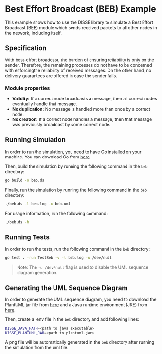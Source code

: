 # Best Effort Broadcast (BEB) Example

This example shows how to use the DISSE library to simulate a Best Effort Broadcast (BEB) module which sends
received packets to all other nodes in the network, including itself.

## Specification

With best-effort broadcast, the burden of ensuring reliability is only on the sender.
Therefore, the remaining processes do not have to be concerned with enforcingthe reliability of received messages.
On the other hand, no delivery guarantees are offered in case the sender fails.

### Module properties

- **Validity:** If a correct node broadcasts a message, then all correct nodes eventually handle that message.
- **No duplication:** No message is handled more than once by a correct node.
- **No creation:** If a correct node handles a message, then that message was previously broadcast by some correct node.

## Running Simulation

In order to run the simulation, you need to have Go installed on your machine. You can download Go from [here](https://golang.org/dl/).

Then, build the simulation by running the following command in the `beb` directory:

```bash
go build -o beb.ds
```

Finally, run the simulation by running the following command in the `beb` directory:

```bash
./beb.ds -l beb.log -u beb.uml
```

For usage information, run the following command:

```bash
./beb.ds -h
```

## Running Tests

In order to run the tests, run the following command in the `beb` directory:

```bash
go test . -run TestBeb -v -l beb.log -u /dev/null
```

> Note: The `-u /dev/null` flag is used to disable the UML sequence diagram generation.

## Generating the UML Sequence Diagram

In order to generate the UML sequence diagram, you need to download the PlantUML jar file from [here](http://plantuml.com/download) and a Java runtime environment (JRE) from [here](http://openjdk.java.net/install/).

Then, create a .env file in the `beb` directory and add following lines:

```bash
DISSE_JAVA_PATH=<path to java executable>
DISSE_PLANTUML_JAR=<path to plantuml.jar>
```

A png file will be automatically generated in the `beb` directory after running the simulation from the uml file.

